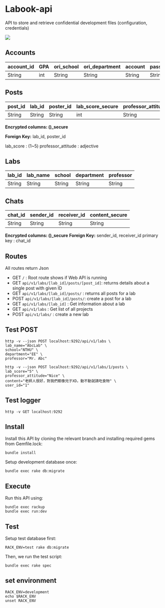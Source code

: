 # Labook-api
API to store and retrieve confidential development files (configuration, credentials)

![](https://i.imgur.com/h9P1lhH.jpg)
## Accounts
| account_id | GPA | ori_school | ori_department | account | password |
| ------- | ------ | --- | --------- | ------------------ | ------- |
| String  | int |  String  | String    | String   | String  |

## Posts
| post_id | lab_id | poster_id | lab_score_secure | professor_attitude_secure | content_secure |
| ------- | ------ | --- | --------- | ------------------ | ------- |
| String  | String |  String  | int    | String   | String  |

**Encrypted columns: ()_secure**

**Foreign Key:** lab_id, poster_id

lab_score : (1~5)
professor_attitude : adjective

## Labs
| lab_id | lab_name | school | department | professor |
| -------- | -------- | -------- | -------- |-------- |
| String | String | String | String | String |

## Chats
| chat_id | sender_id | receiver_id | content_secure | 
| -------- | -------- | -------- | -------- |
| String | String | String | String |

**Encrypted columns: ()_secure**
**Foreign Key:** sender_id, receiver_id
primary key : chat_id

## Routes
All routes return Json

- GET `/` : Root route shows if Web API is running
- GET `api/v1/labs/[lab_id]/posts/[post_id]`: returns details about a single post with given ID
- GET `api/v1/labs/[lab_id]/posts/` : returns all posts for a lab
- POST `api/v1/labs/[lab_id]/posts/`:  create a post for a lab
- GET `api/v1/labs/[lab_id]` : Get information about a lab
- GET `api/v1/labs` : Get list of all projects
- POST `api/v1/labs/` : create a new lab

## Test POST
```console
http -v --json POST localhost:9292/api/v1/labs \
lab_name="AbcLab" \
school="NTHU" \
department="EE" \
professor="Mr. Abc"

http -v --json POST localhost:9292/api/v1/labs/1/posts \
lab_score="5" \
professor_attitude="Nice" \
content="老師人很好，對我們都像兒子XD，動不動就請吃食物" \
user_id="1"
```
## Test logger
```
http -v GET localhost:9292
```


## Install
Install this API by cloning the relevant branch and installing required gems from Gemfile.lock:

```
bundle install
```
Setup development database once:

```
bundle exec rake db:migrate
```

## Execute
Run this API using:

```
bundle exec rackup
bundle exec run:dev
```

## Test
Setup test database first:

```
RACK_ENV=test rake db:migrate
```

Then, we run the test script:
```
bundle exec rake spec
```

## set environment
```
RACK_ENV=development
echo $RACK_ENV
unset RACK_ENV
```